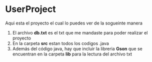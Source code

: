 # UserProject  
  
Aqui esta el proyecto el cual lo puedes ver de la sogueinte manera  
  
  1. El archivo **db.txt** es el txt que me mandaste para poder realizar el proyecto  
  2. En la carpeta **src** estan todos los codigos .java  
  3. Además del código java, hay que incluir la libreria **Gson** que se encuentran en la carpeta **lib** para la lectura del archivo txt  
